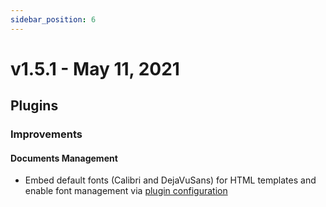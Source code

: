 ```yaml
---
sidebar_position: 6
---
```


# v1.5.1 - May 11, 2021

## Plugins

### Improvements

#### Documents Management

* Embed default fonts (Calibri and DejaVuSans) for HTML templates and enable font management via [plugin configuration](https://app.gitbook.com/@flowx-ai/s/flowx-docs/\~/drafts/-M\_VObNtFMXskh0VoG7W/documents-plugin/prerequisites)

###
